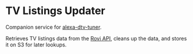 # TV Listings Updater

Companion service for [alexa-dtv-tuner](https://github.com/radiantnode/alexa-dtv-tuner).

Retrieves TV listings data from the [Rovi API](http://developer.rovicorp.com/), cleans up the data, and stores it on S3 for later lookups.